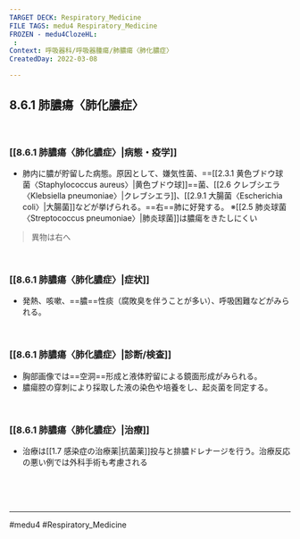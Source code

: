 ```yaml
---
TARGET DECK: Respiratory_Medicine
FILE TAGS: medu4 Respiratory_Medicine
FROZEN - medu4ClozeHL:
 : 
Context: 呼吸器科/呼吸器腫瘍/肺膿瘍〈肺化膿症〉
CreatedDay: 2022-03-08

---
```


## 8.6.1 肺膿瘍〈肺化膿症〉

<br>

### [[8.6.1 肺膿瘍〈肺化膿症〉|病態・疫学]]
* 肺内に膿が貯留した病態。原因として、嫌気性菌、==[[2.3.1 黄色ブドウ球菌〈Staphylococcus aureus〉|黄色ブドウ球]]==菌、[[2.6 クレブシエラ〈Klebsiella pneumoniae〉|クレブシエラ]]、[[2.9.1 大腸菌〈Escherichia coli〉|大腸菌]]などが挙げられる。==右==肺に好発する。 
※[[2.5 肺炎球菌〈Streptococcus pneumoniae〉|肺炎球菌]]は膿瘍をきたしにくい
> 異物は右へ
<!--ID: 1646719694872-->




<br>

### [[8.6.1 肺膿瘍〈肺化膿症〉|症状]]
* 発熱、咳嗽、==膿==性痰（腐敗臭を伴うことが多い）、呼吸困難などがみられる。
<!--ID: 1646719694884-->


<br>

### [[8.6.1 肺膿瘍〈肺化膿症〉|診断/検査]]
* 胸部画像では==空洞==形成と液体貯留による鏡面形成がみられる。
* 膿瘍腔の穿刺により採取した液の染色や培養をし、起炎菌を同定する。
<!--ID: 1646719694897-->


<br>

### [[8.6.1 肺膿瘍〈肺化膿症〉|治療]]
* 治療は[[1.7 感染症の治療薬|抗菌薬]]投与と排膿ドレナージを行う。治療反応の悪い例では外科手術も考慮される

<br><br><br>

---
#medu4 #Respiratory_Medicine 